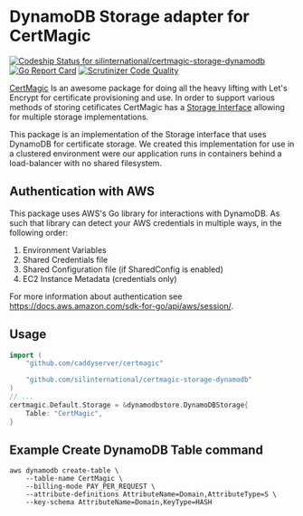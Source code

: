# DynamoDB Storage adapter for CertMagic
[![Codeship Status for silinternational/certmagic-storage-dynamodb](https://app.codeship.com/projects/ce620930-4784-0138-3c3b-420bfa3912c0/status?branch=develop)](https://app.codeship.com/projects/388799)
[![Go Report Card](https://goreportcard.com/badge/github.com/silinternational/certmagic-storage-dynamodb)](https://goreportcard.com/report/github.com/silinternational/certmagic-storage-dynamodb)
[![Scrutinizer Code Quality](https://scrutinizer-ci.com/g/silinternational/certmagic-storage-dynamodb/badges/quality-score.png?b=develop)](https://scrutinizer-ci.com/g/silinternational/certmagic-storage-dynamodb/?branch=develop)

[CertMagic](https://github.com/caddyserver/certmagic) Is an awesome package for doing all the 
heavy lifting with Let's Encrypt for certificate provisioning and use. In order to support 
various methods of storing cetificates CertMagic has a 
[Storage Interface](https://pkg.go.dev/github.com/caddyserver/certmagic?tab=doc#Storage) 
allowing for multiple storage implementations. 

This package is an implementation of the Storage interface that uses DynamoDB for certificate
storage. We created this implementation for use in a clustered environment were our application
runs in containers behind a load-balancer with no shared filesystem.

## Authentication with AWS

This package uses AWS's Go library for interactions with DynamoDB. As such that library can 
detect your AWS credentials in multiple ways, in the following order:

1. Environment Variables
2. Shared Credentials file
3. Shared Configuration file (if SharedConfig is enabled)
4. EC2 Instance Metadata (credentials only)

For more information about authentication see https://docs.aws.amazon.com/sdk-for-go/api/aws/session/.

## Usage

```go
import (
    "github.com/caddyserver/certmagic"

    "github.com/silinternational/certmagic-storage-dynamodb"
)
// ...
certmagic.Default.Storage = &dynamodbstore.DynamoDBStorage{
    Table: "CertMagic",
}
```
 

## Example Create DynamoDB Table command
```
aws dynamodb create-table \
    --table-name CertMagic \
    --billing-mode PAY_PER_REQUEST \
    --attribute-definitions AttributeName=Domain,AttributeType=S \
    --key-schema AttributeName=Domain,KeyType=HASH
```